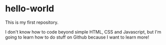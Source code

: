 # hello-world
This is my first repository. 

I don't know how to code beyond simple HTML, CSS and Javascript, but I'm going to learn how to do stuff on Github because I want to learn more!
